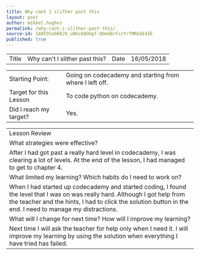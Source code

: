 ```yaml
---
title: Why cant I slither past this
layout: post
author: mikkel.hughes
permalink: /why-cant-i-slither-past-this/
source-id: 1A0FDSabRDJ9_u0Gc66OUgf-QOe8BrFccYrfMRGdI4IE
published: true
---
```

<table>
  <tr>
    <td>Title</td>
    <td>Why can't I slither past this?</td>
    <td>    Date</td>
    <td>16/05/2018</td>
  </tr>
</table>


<table>
  <tr>
    <td>Starting Point:</td>
    <td>Going on codecademy and starting from where I left off.</td>
  </tr>
  <tr>
    <td>Target for this Lesson</td>
    <td>To code python on codecademy.</td>
  </tr>
  <tr>
    <td>Did I reach my target? </td>
    <td>Yes.</td>
  </tr>
</table>


<table>
  <tr>
    <td>Lesson Review</td>
  </tr>
  <tr>
    <td>What strategies were effective?</td>
  </tr>
  <tr>
    <td>After I had got past a really hard level in codecademy, I was clearing a lot of levels. At the end of the lesson, I had managed to get to chapter 4.</td>
  </tr>
  <tr>
    <td>What limited my learning? Which habits do I need to work on?</td>
  </tr>
  <tr>
    <td>When I had started up codecademy and started coding, I found the level that I was on was really hard. Although I got help from the teacher and the hints, I had to click the solution button in the end. I need to manage my distractions.</td>
  </tr>
  <tr>
    <td>What will I change for next time? How will I improve my learning?</td>
  </tr>
  <tr>
    <td>Next time I will ask the teacher for help only when I need it. I will improve my learning by using the solution when everything I have tried has failed.</td>
  </tr>
</table>


